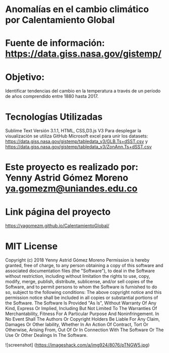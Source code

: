 # Anomalías en el cambio climático por Calentamiento Global
# Fuente de información: https://data.giss.nasa.gov/gistemp/ 
# Objetivo:
Identificar tendencias del cambio en la temperatura a través de un período de años comprendido entre 1880 hasta 2017.

# Tecnologías Utilizadas 
Sublime Text Versión 3.1.1, HTML, CSS,D3.js V3
Para desplegar la visualización se utiliza GitHub
Microsoft excel para unir los datasets: https://data.giss.nasa.gov/gistemp/tabledata_v3/GLB.Ts+dSST.csv y https://data.giss.nasa.gov/gistemp/tabledata_v3/ZonAnn.Ts+dSST.csv 
# Este proyecto es realizado por: Yenny Astrid Gómez Moreno ya.gomezm@uniandes.edu.co
# Link página del proyecto
https://yagomezm.github.io/CalentamientoGlobal/

# MIT License
Copyright (c) 2018 Yenny Astrid Gómez Moreno
Permission is hereby granted, free of charge, to any person obtaining a copy of this software and associated documentation files (the "Software"), to deal in the Software without restriction, including without limitation the rights to use, copy, modify, merge, publish, distribute, sublicense, and/or sell copies of the Software, and to permit persons to whom the Software is furnished to do so, subject to the following conditions:
The above copyright notice and this permission notice shall be included in all copies or substantial portions of the Software.
The Software Is Provided "As Is", Without Warranty Of Any Kind, Express Or Implied, Including But Not Limited To The Warranties Of Merchantability, Fitness For A Particular Purpose And Noninfringement. In No Event Shall The Authors Or Copyright Holders Be Liable For Any Claim, Damages Or Other Iability, Whether In An Action Of Contract, Tort Or Otherwise, Arising From, Out Of Or In Connection With The Software Or The Use Or Other Dealings In The Software.

![screenshot] (https://imageshack.com/a/img924/8076/pTNGW5.jpg)
<img href="https://imageshack.com/a/img924/8076/pTNGW5.jpg">




 
